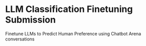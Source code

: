 # LLM Classification Finetuning Submission
 Finetune LLMs to Predict Human Preference using Chatbot Arena conversations
